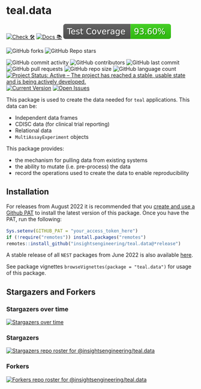 # teal.data

<!-- start badges -->
[![Check 🛠](https://github.com/insightsengineering/teal.data/actions/workflows/check.yaml/badge.svg)](https://github.com/insightsengineering/teal.data/actions/workflows/check.yaml)
[![Docs 📚](https://github.com/insightsengineering/teal.data/actions/workflows/docs.yaml/badge.svg)](https://insightsengineering.github.io/teal.data/)
[![Code Coverage 📔](https://raw.githubusercontent.com/insightsengineering/teal.data/_xml_coverage_reports/data/main/badge.svg)](https://raw.githubusercontent.com/insightsengineering/teal.data/_xml_coverage_reports/data/main/coverage.xml)

![GitHub forks](https://img.shields.io/github/forks/insightsengineering/teal.data?style=social)
![GitHub Repo stars](https://img.shields.io/github/stars/insightsengineering/teal.data?style=social)

![GitHub commit activity](https://img.shields.io/github/commit-activity/m/insightsengineering/teal.data)
![GitHub contributors](https://img.shields.io/github/contributors/insightsengineering/teal.data)
![GitHub last commit](https://img.shields.io/github/last-commit/insightsengineering/teal.data)
![GitHub pull requests](https://img.shields.io/github/issues-pr/insightsengineering/teal.data)
![GitHub repo size](https://img.shields.io/github/repo-size/insightsengineering/teal.data)
![GitHub language count](https://img.shields.io/github/languages/count/insightsengineering/teal.data)
[![Project Status: Active – The project has reached a stable, usable state and is being actively developed.](https://www.repostatus.org/badges/latest/active.svg)](https://www.repostatus.org/#active)
[![Current Version](https://img.shields.io/github/r-package/v/insightsengineering/teal.data/main?color=purple\&label=package%20version)](https://github.com/insightsengineering/teal.data/tree/main)
[![Open Issues](https://img.shields.io/github/issues-raw/insightsengineering/teal.data?color=red\&label=open%20issues)](https://github.com/insightsengineering/teal.data/issues?q=is%3Aissue+is%3Aopen+sort%3Aupdated-desc)
<!-- end badges -->


This package is used to create the data needed for `teal` applications. This data can be:

- Independent data frames
- CDISC data (for clinical trial reporting)
- Relational data
- `MultiAssayExperiment` objects

This package provides:

- the mechanism for pulling data from existing systems
- the ability to mutate (i.e. pre-process) the data
- record the operations used to create the data to enable reproducibility

## Installation

For releases from August 2022 it is recommended that you [create and use a Github PAT](https://docs.github.com/en/github/authenticating-to-github/keeping-your-account-and-data-secure/creating-a-personal-access-token) to install the latest version of this package. Once you have the PAT, run the following:

```r
Sys.setenv(GITHUB_PAT = "your_access_token_here")
if (!require("remotes")) install.packages("remotes")
remotes::install_github("insightsengineering/teal.data@*release")
```

A stable release of all `NEST` packages from June 2022 is also available [here](https://github.com/insightsengineering/depository#readme).

See package vignettes `browseVignettes(package = "teal.data")` for usage of this package.

## Stargazers and Forkers

### Stargazers over time

[![Stargazers over time](https://starchart.cc/insightsengineering/teal.data.svg)](https://starchart.cc/insightsengineering/teal.data)

### Stargazers

[![Stargazers repo roster for @insightsengineering/teal.data](https://reporoster.com/stars/insightsengineering/teal.data)](https://github.com/insightsengineering/teal.data/stargazers)

### Forkers

[![Forkers repo roster for @insightsengineering/teal.data](https://reporoster.com/forks/insightsengineering/teal.data)](https://github.com/insightsengineering/teal.data/network/members)
